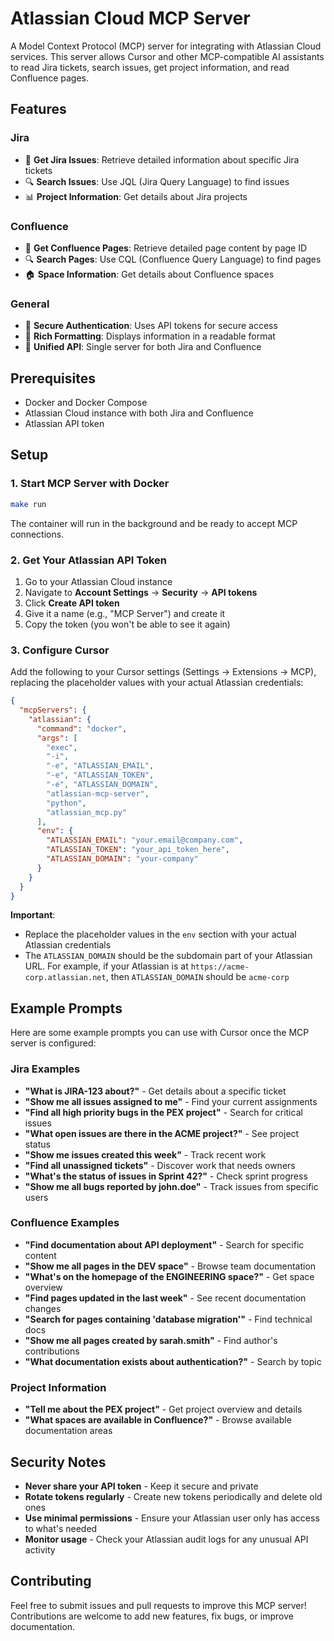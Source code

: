 # Atlassian Cloud MCP Server

A Model Context Protocol (MCP) server for integrating with Atlassian Cloud services. This server allows Cursor and other MCP-compatible AI assistants to read Jira tickets, search issues, get project information, and read Confluence pages.

## Features

### Jira
- 🎫 **Get Jira Issues**: Retrieve detailed information about specific Jira tickets
- 🔍 **Search Issues**: Use JQL (Jira Query Language) to find issues
- 📊 **Project Information**: Get details about Jira projects

### Confluence
- 📄 **Get Confluence Pages**: Retrieve detailed page content by page ID
- 🔍 **Search Pages**: Use CQL (Confluence Query Language) to find pages
- 🏠 **Space Information**: Get details about Confluence spaces

### General
- 🔐 **Secure Authentication**: Uses API tokens for secure access
- 📝 **Rich Formatting**: Displays information in a readable format
- 🎯 **Unified API**: Single server for both Jira and Confluence

## Prerequisites

- Docker and Docker Compose
- Atlassian Cloud instance with both Jira and Confluence
- Atlassian API token

## Setup

### 1. Start MCP Server with Docker 

```bash
make run
```

The container will run in the background and be ready to accept MCP connections.


### 2. Get Your Atlassian API Token

1. Go to your Atlassian Cloud instance
2. Navigate to **Account Settings** → **Security** → **API tokens**
3. Click **Create API token**
4. Give it a name (e.g., "MCP Server") and create it
5. Copy the token (you won't be able to see it again)

### 3. Configure Cursor

Add the following to your Cursor settings (Settings → Extensions → MCP), replacing the placeholder values with your actual Atlassian credentials:

```json
{
  "mcpServers": {
    "atlassian": {
      "command": "docker",
      "args": [
        "exec", 
        "-i",
        "-e", "ATLASSIAN_EMAIL",
        "-e", "ATLASSIAN_TOKEN", 
        "-e", "ATLASSIAN_DOMAIN",
        "atlassian-mcp-server", 
        "python", 
        "atlassian_mcp.py"
      ],
      "env": {
        "ATLASSIAN_EMAIL": "your.email@company.com",
        "ATLASSIAN_TOKEN": "your_api_token_here",
        "ATLASSIAN_DOMAIN": "your-company"
      }
    }
  }
}
```

**Important**:
- Replace the placeholder values in the `env` section with your actual Atlassian credentials
- The `ATLASSIAN_DOMAIN` should be the subdomain part of your Atlassian URL. For example, if your Atlassian is at `https://acme-corp.atlassian.net`, then `ATLASSIAN_DOMAIN` should be `acme-corp`


## Example Prompts

Here are some example prompts you can use with Cursor once the MCP server is configured:

### Jira Examples

- **"What is JIRA-123 about?"** - Get details about a specific ticket
- **"Show me all issues assigned to me"** - Find your current assignments
- **"Find all high priority bugs in the PEX project"** - Search for critical issues
- **"What open issues are there in the ACME project?"** - See project status
- **"Show me issues created this week"** - Track recent work
- **"Find all unassigned tickets"** - Discover work that needs owners
- **"What's the status of issues in Sprint 42?"** - Check sprint progress
- **"Show me all bugs reported by john.doe"** - Track issues from specific users

### Confluence Examples

- **"Find documentation about API deployment"** - Search for specific content
- **"Show me all pages in the DEV space"** - Browse team documentation
- **"What's on the homepage of the ENGINEERING space?"** - Get space overview  
- **"Find pages updated in the last week"** - See recent documentation changes
- **"Search for pages containing 'database migration'"** - Find technical docs
- **"Show me all pages created by sarah.smith"** - Find author's contributions
- **"What documentation exists about authentication?"** - Search by topic

### Project Information

- **"Tell me about the PEX project"** - Get project overview and details
- **"What spaces are available in Confluence?"** - Browse available documentation areas

## Security Notes

- **Never share your API token** - Keep it secure and private
- **Rotate tokens regularly** - Create new tokens periodically and delete old ones
- **Use minimal permissions** - Ensure your Atlassian user only has access to what's needed
- **Monitor usage** - Check your Atlassian audit logs for any unusual API activity

## Contributing

Feel free to submit issues and pull requests to improve this MCP server! Contributions are welcome to add new features, fix bugs, or improve documentation.